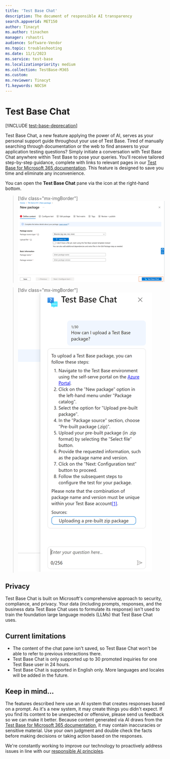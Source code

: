 ```yaml
---
title: 'Test Base Chat'
description: The document of responsible AI transparency
search.appverid: MET150
author: Tinacyt
ms.author: tinachen
manager: rshastri
audience: Software-Vendor
ms.topic: troubleshooting
ms.date: 11/1/2023
ms.service: test-base
ms.localizationpriority: medium
ms.collection: TestBase-M365
ms.custom:
ms.reviewer: Tinacyt
f1.keywords: NOCSH
---
```


# Test Base Chat

[!INCLUDE [test-base-deprecation](./includes/test-base-deprecation.md)]

Test Base Chat, a new feature applying the power of AI, serves as your personal support guide throughout your use of Test Base. Tired of manually searching through documentation or the web to find answers to your application testing questions? Simply initiate a conversation with Test Base Chat anywhere within Test Base to pose your queries. You'll receive tailored step-by-step guidance, complete with links to relevant pages in our [Test Base for Microsoft 365 documentation](/microsoft-365/test-base/). This feature is designed to save you time and eliminate any inconvenience.

You can open the **Test Base Chat** pane via the icon at the right-hand bottom.

> [!div class="mx-imgBorder"]
> [![Screenshot of the test base chat button.](Media/testbasechat1.png)](Media/testbasechat1.png#lightbox)

> [!div class="mx-imgBorder"]
> [![Screenshot of the test base chat page.](Media/testbasechat2.png)](Media/testbasechat2.png#lightbox)

## Privacy

Test Base Chat is built on Microsoft's comprehensive approach to security, compliance, and privacy. Your data (including prompts, responses, and the business data Test Base Chat uses to formulate its response) isn't used to train the foundation large language models (LLMs) that Test Base Chat uses.

## Current limitations

- The content of the chat pane isn't saved, so Test Base Chat won't be able to refer to previous interactions there.
- Test Base Chat is only supported up to 30 promoted inquiries for one Test Base user in 24 hours.
- Test Base Chat is supported in English only. More languages and locales will be added in the future.

## Keep in mind...

The features described here use an AI system that creates responses based on a prompt. As it's a new system, it may create things you didn't expect. If you find its content to be unexpected or offensive, please send us feedback so we can make it better. Because content generated via AI draws from the [Test Base for Microsoft 365 documentation](/microsoft-365/test-base/), it may contain inaccuracies or sensitive material. Use your own judgment and double check the facts before making decisions or taking action based on the responses. 

We're constantly working to improve our technology to proactively address issues in line with our [responsible AI principles](https://www.microsoft.com/ai/our-approach?activetab=pivot1:primaryr5). 

